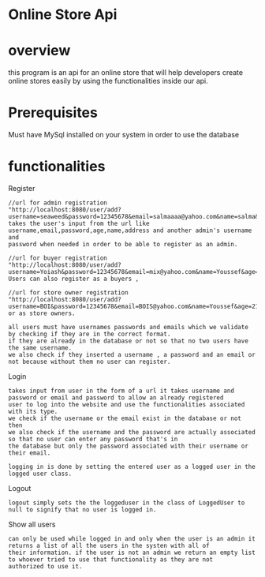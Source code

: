 # Online Store Api

# overview
this program is an api for an online store that will help developers create online stores easily by using the functionalities inside our api.

# Prerequisites
Must have MySql installed on your system in order to use the database

# functionalities
Register
    
    //url for admin registration
    "http://localhost:8080/user/add?username=seaweed&password=12345678&email=salmaaaa@yahoo.com&name=salma&age=21&addedByUsername=alienska&addedByPassword=0987654321&type=2"
    takes the user's input from the url like username,email,password,age,name,address and another admin's username and 
    password when needed in order to be able to register as an admin. 
    
    //url for buyer registration
    "http://localhost:8080/user/add?username=Yoiash&password=12345678&email=mix@yahoo.com&name=Youssef&age=21&address=october&type=1"
    Users can also register as a buyers ,
    
    //url for store owner registration
    "http://localhost:8080/user/add?username=BOI&password=12345678&email=BOIS@yahoo.com&name=Youssef&age=21&type=3"
    or as store owners.
    
    all users must have usernames passwords and emails which we validate by checking if they are in the correct format.
    if they are already in the database or not so that no two users have the same username.
    we also check if they inserted a username , a password and an email or not because without them no user can register.
    
    
Login

    takes input from user in the form of a url it takes username and password or email and password to allow an already registered
    user to log into the website and use the functionalities associated with its type. 
    we check if the username or the email exist in the database or not then
    we also check if the username and the password are actually associated so that no user can enter any password that's in
    the database but only the password associated with their username or their email.
    
    logging in is done by setting the entered user as a logged user in the logged user class.
    
Logout
    
    logout simply sets the the loggeduser in the class of LoggedUser to null to signify that no user is logged in.
    
Show all users

    can only be used while logged in and only when the user is an admin it returns a list of all the users in the systen with all of 
    their information. if the user is not an admin we return an empty list to whoever tried to use that functionality as they are not
    authorized to use it.
    

